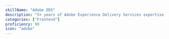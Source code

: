 ```yaml
---
skillName: "Adobe EDS"
description: "5+ years of Adobe Experience Delivery Services expertise. Headless CMS integration, content authoring workflows, and enterprise digital experience solutions."
categories: ["Frontend"]
proficiency: 90
icon: "adobe"
---
```

